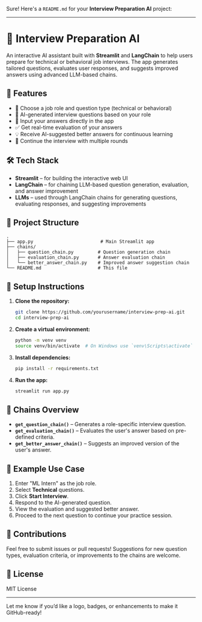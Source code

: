 Sure! Here's a `README.md` for your **Interview Preparation AI** project:

---

# 🎯 Interview Preparation AI

An interactive AI assistant built with **Streamlit** and **LangChain** to help users prepare for technical or behavioral job interviews. The app generates tailored questions, evaluates user responses, and suggests improved answers using advanced LLM-based chains.

## 🚀 Features

- 📌 Choose a job role and question type (technical or behavioral)
- 🤖 AI-generated interview questions based on your role
- 📝 Input your answers directly in the app
- ✅ Get real-time evaluation of your answers
- 💡 Receive AI-suggested better answers for continuous learning
- 🔁 Continue the interview with multiple rounds

## 🛠️ Tech Stack

- **Streamlit** – for building the interactive web UI
- **LangChain** – for chaining LLM-based question generation, evaluation, and answer improvement
- **LLMs** – used through LangChain chains for generating questions, evaluating responses, and suggesting improvements

## 📁 Project Structure

```
.
├── app.py                         # Main Streamlit app
├── chains/
│   ├── question_chain.py         # Question generation chain
│   ├── evaluation_chain.py       # Answer evaluation chain
│   └── better_answer_chain.py    # Improved answer suggestion chain
└── README.md                     # This file
```

## 🔧 Setup Instructions

1. **Clone the repository:**
   ```bash
   git clone https://github.com/yourusername/interview-prep-ai.git
   cd interview-prep-ai
   ```

2. **Create a virtual environment:**
   ```bash
   python -m venv venv
   source venv/bin/activate  # On Windows use `venv\Scripts\activate`
   ```

3. **Install dependencies:**
   ```bash
   pip install -r requirements.txt
   ```

4. **Run the app:**
   ```bash
   streamlit run app.py
   ```

## 🧠 Chains Overview

- **`get_question_chain()`** – Generates a role-specific interview question.
- **`get_evaluation_chain()`** – Evaluates the user's answer based on pre-defined criteria.
- **`get_better_answer_chain()`** – Suggests an improved version of the user's answer.

## 📌 Example Use Case

1. Enter "ML Intern" as the job role.
2. Select **Technical** questions.
3. Click **Start Interview**.
4. Respond to the AI-generated question.
5. View the evaluation and suggested better answer.
6. Proceed to the next question to continue your practice session.

## 🙌 Contributions

Feel free to submit issues or pull requests! Suggestions for new question types, evaluation criteria, or improvements to the chains are welcome.

## 📜 License

MIT License

---

Let me know if you’d like a logo, badges, or enhancements to make it GitHub-ready!
